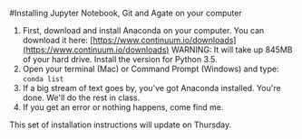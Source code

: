#Installing Jupyter Notebook, Git and Agate on your computer


1. First, download and install Anaconda on your computer. You can download it here: [https://www.continuum.io/downloads](https://www.continuum.io/downloads) WARNING: It will take up 845MB of your hard drive. Install the version for Python 3.5. 
2. Open your terminal (Mac) or Command Prompt (Windows) and type: `conda list`
3. If a big stream of text goes by, you've got Anaconda installed. You're done. We'll do the rest in class.
4. If you get an error or nothing happens, come find me. 


This set of installation instructions will update on Thursday.